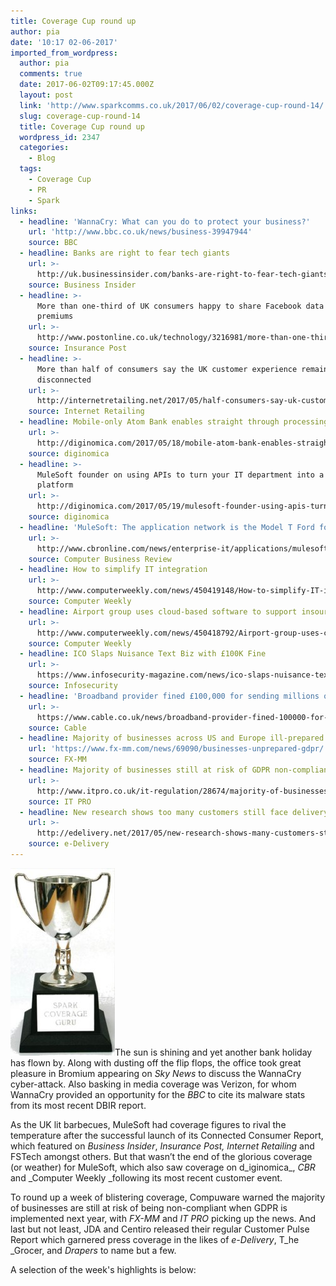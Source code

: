 ```yaml
---
title: Coverage Cup round up
author: pia
date: '10:17 02-06-2017'
imported_from_wordpress:
  author: pia
  comments: true
  date: 2017-06-02T09:17:45.000Z
  layout: post
  link: 'http://www.sparkcomms.co.uk/2017/06/02/coverage-cup-round-14/'
  slug: coverage-cup-round-14
  title: Coverage Cup round up
  wordpress_id: 2347
  categories:
    - Blog
  tags:
    - Coverage Cup
    - PR
    - Spark
links:
  - headline: 'WannaCry: What can you do to protect your business?'
    url: 'http://www.bbc.co.uk/news/business-39947944'
    source: BBC
  - headline: Banks are right to fear tech giants
    url: >-
      http://uk.businessinsider.com/banks-are-right-to-fear-tech-giants-2017-5?r=US&IR=T
    source: Business Insider
  - headline: >-
      More than one-third of UK consumers happy to share Facebook data for lower
      premiums
    url: >-
      http://www.postonline.co.uk/technology/3216981/more-than-one-third-of-uk-consumers-happy-to-share-facebook-data-for-lower-premiums
    source: Insurance Post
  - headline: >-
      More than half of consumers say the UK customer experience remains
      disconnected
    url: >-
      http://internetretailing.net/2017/05/half-consumers-say-uk-customer-experience-remains-disconnected/
    source: Internet Retailing
  - headline: Mobile-only Atom Bank enables straight through processing with MuleSoft
    url: >-
      http://diginomica.com/2017/05/18/mobile-atom-bank-enables-straight-processing-mulesoft/
    source: diginomica
  - headline: >-
      MuleSoft founder on using APIs to turn your IT department into a SaaS
      platform
    url: >-
      http://diginomica.com/2017/05/19/mulesoft-founder-using-apis-turn-department-saas-platform/
    source: diginomica
  - headline: 'MuleSoft: The application network is the Model T Ford for the 21st Century'
    url: >-
      http://www.cbronline.com/news/enterprise-it/applications/mulesoft-application-network-model-t-ford-21st-century/
    source: Computer Business Review
  - headline: How to simplify IT integration
    url: >-
      http://www.computerweekly.com/news/450419148/How-to-simplify-IT-integration
    source: Computer Weekly
  - headline: Airport group uses cloud-based software to support insourcing
    url: >-
      http://www.computerweekly.com/news/450418792/Airport-group-uses-cloud-based-software-to-support-insourcing
    source: Computer Weekly
  - headline: ICO Slaps Nuisance Text Biz with £100K Fine
    url: >-
      https://www.infosecurity-magazine.com/news/ico-slaps-nuisance-text-biz-with/
    source: Infosecurity
  - headline: 'Broadband provider fined £100,000 for sending millions of spam texts'
    url: >-
      https://www.cable.co.uk/news/broadband-provider-fined-100000-for-sending-millions-of-spam-texts-700001821/
    source: Cable
  - headline: Majority of businesses across US and Europe ill-prepared for GDPR
    url: 'https://www.fx-mm.com/news/69090/businesses-unprepared-gdpr/'
    source: FX-MM
  - headline: Majority of businesses still at risk of GDPR non-compliance
    url: >-
      http://www.itpro.co.uk/it-regulation/28674/majority-of-businesses-still-at-risk-of-gdpr-non-compliance
    source: IT PRO
  - headline: New research shows too many customers still face delivery problems
    url: >-
      http://edelivery.net/2017/05/new-research-shows-many-customers-still-face-delivery-problems/
    source: e-Delivery
---
```

![](Coverage-cup-167x300.jpg)The sun is shining and yet another bank holiday has flown by. Along with dusting off the flip flops, the office took great pleasure in Bromium appearing on _Sky News_ to discuss the WannaCry cyber-attack. Also basking in media coverage was Verizon, for whom WannaCry provided an opportunity for the _BBC_ to cite its malware stats from its most recent DBIR report.

As the UK lit barbecues, MuleSoft had coverage figures to rival the temperature after the successful launch of its Connected Consumer Report, which featured on _Business Insider_, _Insurance Post, Internet Retailing_ and FSTech amongst others. But that wasn’t the end of the glorious coverage (or weather) for MuleSoft, which also saw coverage on d_iginomica_, _CBR_ and _Computer Weekly _following its most recent customer event.

To round up a week of blistering coverage, Compuware warned the majority of businesses are still at risk of being non-compliant when GDPR is implemented next year, with _FX-MM_ and _IT PRO_ picking up the news. And last but not least, JDA and Centiro released their regular Customer Pulse Report which garnered press coverage in the likes of _e-Delivery_, T_he _Grocer, and _Drapers_ to name but a few.

A selection of the week's highlights is below:
